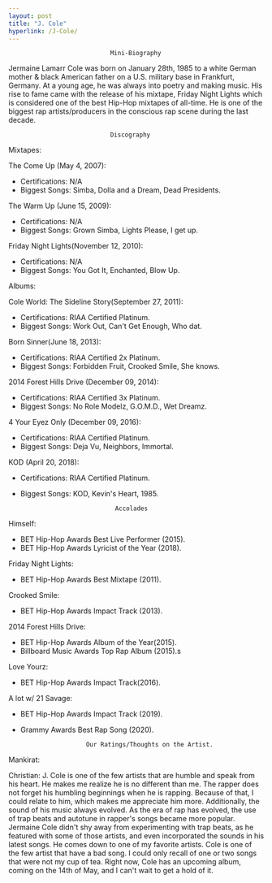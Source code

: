 ```yaml
---
layout: post
title: "J. Cole"
hyperlink: /J-Cole/
---
```


                                Mini-Biography

Jermaine Lamarr Cole was born on January 28th, 1985 to a white German mother & black American father on a U.S. military base in Frankfurt, Germany. At a young age, he was always into poetry and making music. His rise to fame came with the release of his mixtape, Friday Night Lights which is considered one of the best Hip-Hop mixtapes of all-time. He is one of the biggest rap artists/producers in the conscious rap scene during the last decade.

                                Discography

Mixtapes:

The Come Up (May 4, 2007):
- Certifications: N/A
- Biggest Songs: Simba, Dolla and a Dream, Dead Presidents.

The Warm Up (June 15, 2009):
- Certifications: N/A
- Biggest Songs: Grown Simba, Lights Please, I get up.

Friday Night Lights(November 12, 2010): 
- Certifications: N/A
- Biggest Songs: You Got It, Enchanted, Blow Up.

Albums:

Cole World: The Sideline Story(September 27, 2011):
- Certifications: RIAA Certified Platinum.
- Biggest Songs: Work Out, Can't Get Enough, Who dat.

Born Sinner(June 18, 2013): 
- Certifications: RIAA Certified 2x Platinum.
- Biggest Songs: Forbidden Fruit, Crooked Smile, She knows.

2014 Forest Hills Drive (December 09, 2014): 
- Certifications: RIAA Certified 3x Platinum.
- Biggest Songs: No Role Modelz, G.O.M.D., Wet Dreamz.

4 Your Eyez Only (December 09, 2016): 
- Certifications: RIAA Certified Platinum.
- Biggest Songs: Deja Vu, Neighbors, Immortal.

KOD (April 20, 2018): 
- Certifications: RIAA Certified Platinum.
- Biggest Songs: KOD, Kevin's Heart, 1985.

                                Accolades

Himself: 
- BET Hip-Hop Awards Best Live Performer (2015).
- BET Hip-Hop Awards Lyricist of the Year (2018).

Friday Night Lights: 
- BET Hip-Hop Awards Best Mixtape (2011).

Crooked Smile: 
- BET Hip-Hop Awards Impact Track (2013).

2014 Forest Hills Drive: 
- BET Hip-Hop Awards Album of the Year(2015).
- Billboard Music Awards Top Rap Album (2015).s

Love Yourz: 
- BET Hip-Hop Awards Impact Track(2016).

A lot w/ 21 Savage: 
- BET Hip-Hop Awards Impact Track (2019).
- Grammy Awards Best Rap Song (2020).

                        Our Ratings/Thoughts on the Artist.

Mankirat:

Christian: J. Cole is one of the few artists that are humble and speak from his heart. He makes me realize he is no different than me. The rapper does not forget his humbling beginnings when he is rapping. Because of that, I could relate to him, which makes me appreciate him more. Additionally, the sound of his music always evolved. As the era of rap has evolved, the use of trap beats and autotune in rapper's songs became more popular. Jermaine Cole didn't shy away from experimenting with trap beats, as he featured with some of those artists, and even incorporated the sounds in his latest songs. He comes down to one of my favorite artists. Cole is one of the few artist that have a bad song. I could only recall of one or two songs that were not my cup of tea. Right now, Cole has an upcoming album, coming on the 14th of May, and I can't wait to get a hold of it. 